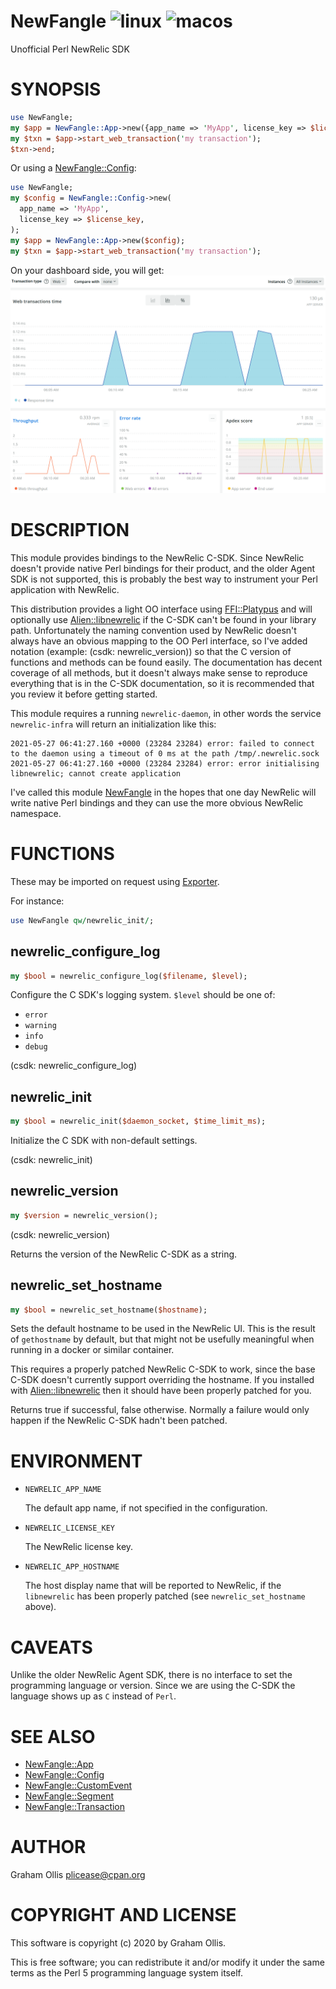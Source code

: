 # NewFangle ![linux](https://github.com/uperl/NewFangle/workflows/linux/badge.svg) ![macos](https://github.com/uperl/NewFangle/workflows/macos/badge.svg)

Unofficial Perl NewRelic SDK

# SYNOPSIS

```perl
use NewFangle;
my $app = NewFangle::App->new({app_name => 'MyApp', license_key => $license_key});
my $txn = $app->start_web_transaction('my transaction');
$txn->end;
```

Or using a [NewFangle::Config](https://metacpan.org/pod/NewFangle::Config):
```perl
use NewFangle;
my $config = NewFangle::Config->new(
  app_name => 'MyApp',
  license_key => $license_key,
);
my $app = NewFangle::App->new($config);
my $txn = $app->start_web_transaction('my transaction');
```

On your dashboard side, you will get:
![](/newrelic-dashboard-result.png)

# DESCRIPTION

This module provides bindings to the NewRelic C-SDK.  Since NewRelic doesn't provide
native Perl bindings for their product, and the older Agent SDK is not supported,
this is probably the best way to instrument your Perl application with NewRelic.

This distribution provides a light OO interface using [FFI::Platypus](https://metacpan.org/pod/FFI::Platypus) and will
optionally use [Alien::libnewrelic](https://metacpan.org/pod/Alien::libnewrelic) if the C-SDK can't be found in your library
path.  Unfortunately the naming convention used by NewRelic doesn't always have an
obvious mapping to the OO Perl interface, so I've added notation (example:
(csdk: newrelic\_version)) so that the C version of functions and methods can be
found easily.  The documentation has decent coverage of all methods, but it doesn't
always make sense to reproduce everything that is in the C-SDK documentation, so
it is recommended that you review it before getting started.

This module requires a running `newrelic-daemon`, in other words the service `newrelic-infra` will return an initialization like this:
```
2021-05-27 06:41:27.160 +0000 (23284 23284) error: failed to connect to the daemon using a timeout of 0 ms at the path /tmp/.newrelic.sock
2021-05-27 06:41:27.160 +0000 (23284 23284) error: error initialising libnewrelic; cannot create application
```

I've called this module [NewFangle](https://metacpan.org/pod/NewFangle) in the hopes that one day NewRelic will write
native Perl bindings and they can use the more obvious NewRelic namespace.

# FUNCTIONS

These may be imported on request using [Exporter](https://metacpan.org/pod/Exporter).

For instance:
```perl
use NewFangle qw/newrelic_init/;
```

## newrelic\_configure\_log

```perl
my $bool = newrelic_configure_log($filename, $level);
```

Configure the C SDK's logging system.  `$level` should be one of:

- `error`
- `warning`
- `info`
- `debug`

(csdk: newrelic\_configure\_log)

## newrelic\_init

```perl
my $bool = newrelic_init($daemon_socket, $time_limit_ms);
```

Initialize the C SDK with non-default settings.

(csdk: newrelic\_init)

## newrelic\_version

```perl
my $version = newrelic_version();
```

(csdk: newrelic\_version)

Returns the version of the NewRelic C-SDK as a string.

## newrelic\_set\_hostname

```perl
my $bool = newrelic_set_hostname($hostname);
```

Sets the default hostname to be used in the NewRelic UI.  This is the result of
`gethostname` by default, but that might not be usefully meaningful when running in
a docker or similar container.

This requires a properly patched NewRelic C-SDK to work, since the base C-SDK doesn't
currently support overriding the hostname.  If you installed with [Alien::libnewrelic](https://metacpan.org/pod/Alien::libnewrelic)
then it should have been properly patched for you.

Returns true if successful, false otherwise.  Normally a failure would only happen if
the NewRelic C-SDK hadn't been patched.

# ENVIRONMENT

- `NEWRELIC_APP_NAME`

    The default app name, if not specified in the configuration.

- `NEWRELIC_LICENSE_KEY`

    The NewRelic license key.

- `NEWRELIC_APP_HOSTNAME`

    The host display name that will be reported to NewRelic, if the `libnewrelic` has been properly
    patched (see `newrelic_set_hostname` above).

# CAVEATS

Unlike the older NewRelic Agent SDK, there is no interface to set the programming
language or version.  Since we are using the C-SDK the language shows up as `C`
instead of `Perl`.

# SEE ALSO

- [NewFangle::App](https://metacpan.org/pod/NewFangle::App)
- [NewFangle::Config](https://metacpan.org/pod/NewFangle::Config)
- [NewFangle::CustomEvent](https://metacpan.org/pod/NewFangle::CustomEvent)
- [NewFangle::Segment](https://metacpan.org/pod/NewFangle::Segment)
- [NewFangle::Transaction](https://metacpan.org/pod/NewFangle::Transaction)

# AUTHOR

Graham Ollis <plicease@cpan.org>

# COPYRIGHT AND LICENSE

This software is copyright (c) 2020 by Graham Ollis.

This is free software; you can redistribute it and/or modify it under
the same terms as the Perl 5 programming language system itself.
